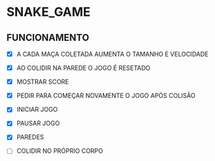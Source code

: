 
# SNAKE_GAME

## FUNCIONAMENTO

- [x] A CADA MAÇA COLETADA AUMENTA O TAMANHO E VELOCIDADE
- [x] AO COLIDIR NA PAREDE O JOGO É RESETADO
- [x] MOSTRAR SCORE
- [x] PEDIR PARA COMEÇAR NOVAMENTE O JOGO APÓS COLISÃO
- [x] INICIAR JOGO
- [x] PAUSAR JOGO 
- [x] PAREDES
- [ ] COLIDIR NO PRÓPRIO CORPO



